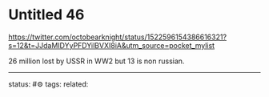 # Untitled 46
https://twitter.com/octobearknight/status/1522596154386616321?s=12&t=JJdaMIDYyPFDYilBVXI8iA&utm_source=pocket_mylist

26 million lost by USSR in WW2 but 13 is non russian.

---
status: #⚙️ 
tags: 
related: 